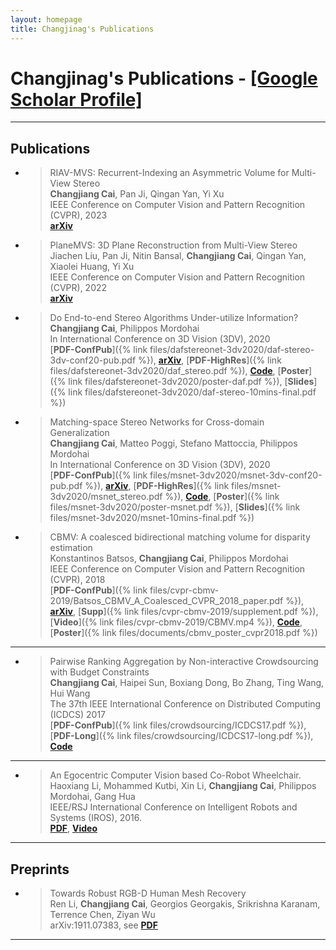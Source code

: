 ```yaml
---
layout: homepage
title: Changjinag's Publications
---
```


# Changjinag's Publications - [\[Google Scholar Profile\]](https://scholar.google.com/citations?user=3z8yQkQAAAAJ&hl=en)

---


## Publications

- > RIAV-MVS: Recurrent-Indexing an Asymmetric Volume for Multi-View Stereo  
    **Changjiang Cai**, Pan Ji, Qingan Yan, Yi Xu   
    IEEE Conference on Computer Vision and Pattern Recognition (CVPR), 2023   
    [**arXiv**](https://arxiv.org/pdf/2205.14320.pdf)

- > PlaneMVS: 3D Plane Reconstruction from Multi-View Stereo  
    Jiachen Liu, Pan Ji, Nitin Bansal, **Changjiang Cai**, Qingan Yan, Xiaolei Huang, Yi Xu   
    IEEE Conference on Computer Vision and Pattern Recognition (CVPR), 2022   
    [**arXiv**](https://arxiv.org/abs/2203.12082)

- > Do End-to-end Stereo Algorithms Under-utilize Information?  
    **Changjiang Cai**, Philippos Mordohai   
    In International Conference on 3D Vision (3DV), 2020   
    [**PDF-ConfPub**]({% link files/dafstereonet-3dv2020/daf-stereo-3dv-conf20-pub.pdf %}), [**arXiv**](https://arxiv.org/abs/2010.07350), [**PDF-HighRes**]({% link files/dafstereonet-3dv2020/daf_stereo.pdf %}), [**Code**](https://github.com/ccj5351/DAFStereoNets), [**Poster**]({% link files/dafstereonet-3dv2020/poster-daf.pdf %}), [**Slides**]({% link files/dafstereonet-3dv2020/daf-stereo-10mins-final.pdf %})

- > Matching-space Stereo Networks for Cross-domain Generalization  
    **Changjiang Cai**, Matteo Poggi, Stefano Mattoccia, Philippos Mordohai   
    In International Conference on 3D Vision (3DV), 2020   
    [**PDF-ConfPub**]({% link files/msnet-3dv2020/msnet-3dv-conf20-pub.pdf %}), [**arXiv**](https://arxiv.org/abs/2010.07347), [**PDF-HighRes**]({% link files/msnet-3dv2020/msnet_stereo.pdf %}), [**Code**](https://github.com/ccj5351/MS-Nets), [**Poster**]({% link files/msnet-3dv2020/poster-msnet.pdf %}), [**Slides**]({% link files/msnet-3dv2020/msnet-10mins-final.pdf %})

- > CBMV: A coalesced bidirectional matching volume for disparity estimation  
    Konstantinos Batsos, **Changjiang Cai**, Philippos Mordohai  
    IEEE Conference on Computer Vision and Pattern Recognition (CVPR), 2018  
    [**PDF-ConfPub**]({% link files/cvpr-cbmv-2019/Batsos_CBMV_A_Coalesced_CVPR_2018_paper.pdf %}), [**arXiv**](https://arxiv.org/pdf/1804.01967.pdf), [**Supp**]({% link files/cvpr-cbmv-2019/supplement.pdf %}), [**Video**]({% link files/cvpr-cbmv-2019/CBMV.mp4 %}), [**Code**](https://github.com/kbatsos/CBMV/tree/master), [**Poster**]({% link files/documents/cbmv_poster_cvpr2018.pdf %})

---

- > Pairwise Ranking Aggregation by Non-interactive Crowdsourcing with Budget Constraints  
    **Changjiang Cai**, Haipei Sun, Boxiang Dong, Bo Zhang, Ting Wang, Hui Wang  
    The 37th IEEE International Conference on Distributed Computing (ICDCS) 2017  
    [**PDF-ConfPub**]({% link files/crowdsourcing/ICDCS17.pdf %}), [**PDF-Long**]({% link files/crowdsourcing/ICDCS17-long.pdf %}), [**Code**](https://github.com/ccj5351/crowdsourcing)

---

- > An Egocentric Computer Vision based Co-Robot Wheelchair.  
    Haoxiang Li, Mohammed Kutbi, Xin Li, **Changjiang Cai**, Philippos Mordohai, Gang Hua  
    IEEE/RSJ International Conference on Intelligent Robots and Systems (IROS), 2016.  
    [**PDF**](https://mordohai.github.io/public/Li_EgocentricVisionWheelchair16.pdf), [**Video**](https://www.youtube.com/watch?v=iqKp9Z0hNqI)  

---

## Preprints

- > Towards Robust RGB-D Human Mesh Recovery  
    Ren Li, **Changjiang Cai**, Georgios Georgakis, Srikrishna Karanam, Terrence Chen, Ziyan Wu  
    arXiv:1911.07383, see [**PDF**](https://arxiv.org/pdf/1911.07383v1.pdf) 

---
